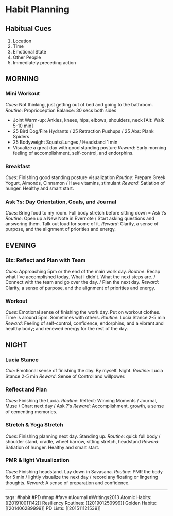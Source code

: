 # Habit Planning

## Habitual Cues
1. Location
2. Time
3. Emotional State
4. Other People
5. Immediately preceding action

## MORNING
### Mini Workout
*Cues*: Not thinking, just getting out of bed and going to the bathroom.
*Routine*: Proprioception Balance: 30 secs both sides
- Joint Warm-up: Ankles, knees, hips, elbows, shoulders, neck [Alt: Walk 5-10 min]
- 25 Bird Dog/Fire Hydrants / 25 Retraction Pushups / 25 Abs: Plank Spiders
- 25 Bodyweight Squats/Lunges / Headstand 1 min
- Visualize a great day with good standing posture
*Reward*: Early morning feeling of accomplishment, self-control, and endorphins.

### Breakfast
*Cues*: Finishing good standing posture visualization
*Routine*: Prepare Greek Yogurt, Almonds, Cinnamon / Have vitamins, stimulant
*Reward*: Satiation of hunger. Healthy and smart start.

### Ask ?s: Day Orientation, Goals, and Journal
*Cues*: Bring food to my room. Full body stretch before sitting down = Ask ?s
*Routine*: Open up a New Note in Evernote / Start asking questions and answering them. Talk out loud for some of it.
*Reward*: Clarity, a sense of purpose, and the alignment of priorities and energy.

## EVENING
### Biz: Reflect and Plan with Team
*Cues*: Approaching 5pm or the end of the main work day.
*Routine*: Recap what I've accomplished today. What I didn't. What the next steps are. / Connect with the team and go over the day. / Plan the next day.
*Reward*: Clarity, a sense of purpose, and the alignment of priorities and energy. 
 
### Workout
*Cues*: Emotional sense of finishing the work day. Put on workout clothes. Time is around 5pm. Sometimes with others.
*Routine*: Lucia Stance 2-5 min
*Reward*: Feeling of self-control, confidence, endorphins, and a vibrant and healthy body; and renewed energy for the rest of the day.

## NIGHT
### Lucia Stance
*Cue*: Emotional sense of finishing the day. By myself. Night.
*Routine*: Lucia Stance 2-5 min
*Reward*: Sense of Control and willpower.

### Reflect and Plan
*Cues*: Finishing the Lucia.
*Routine*: Reflect: Winning Moments / Journal, Muse / Chart next day / Ask ?'s
*Reward*: Accomplishment, growth, a sense of cementing memories.

### Stretch & Yoga Stretch
*Cues*: Finishing planning next day. Standing up.
*Routine*: quick full body / shoulder stand, cradle, wheel barrow, sitting stretch, headstand
*Reward*: Satiation of hunger. Healthy and smart start.

### PMR & light Visualization
*Cues*: Finishing headstand. Lay down in Savasana.
*Routine*: PMR the body for 5 min / lightly visualize the next day / record any floating or lingering thoughts.
*Reward*: A sense of preparation and confidence.

---
tags: #habit #PD #map #fave #Journal #Writings2013
Atomic Habits: [[201910011142]] 
Resiliency Routines: [[201901250999]] 
Golden Habits: [[201406289999]] 
PD Lists: [[201511121539]] 

